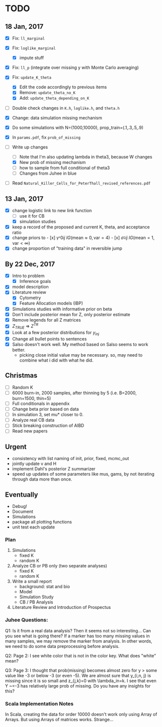 # TODO

## 18 Jan, 2017

- [x] Fix: `ll_marginal`
- [x] Fix: `loglike_marginal`
    - [x] impute stuff
- [x] Fix: `ll_p` (integrate over missing y with Monte Carlo averaging)
- [x] Fix: `update_K_theta`
    - [x] Edit the code accordingly to previous items
    - [x] Remove: `update_theta_no_K`
    - [x] Add: `update_theta_depending_on_K`
- [ ] Double check changes in `K.h`, `loglike.h`, and `theta.h`
- [x] Change: data simulation missing mechanism
- [x] Do some simulations with N=(1000,10000), prop_train=(.1,.3,.5,.9)
- [x] In `params.pdf`, fix `prob_of_missing` 
- [ ] Write up changes
    - [ ] Note that I'm also updating lambda in theta3, because W changes
    - [x] New prob of missing mechanism
    - [ ] how to sample from full conditional of theta3
    - [ ] Changes from Juhee in blue
- [ ] Read `Natural_Killer_Cells_for_PeterThall_revised_references.pdf`


## 13 Jan, 2017

- [x] change logistic link to new link function
    - [ ] use it for CB
    - [x] simulation studies
- [x] keep a record of the proposed and current K, theta, and acceptance ratio
- [x] change priors to
      - [x] $\gamma_^*{0ij} ~ IG(\text{mean}\approx 0, \text{var}=4)$
      - [x] $\sigma_^2{ij}  ~ IG(\text{mean}=1, \text{var}<\infty)$
- [x] change proportion of "training data" in reversible jump

## By 22 Dec, 2017

- [x] Intro to problem
    - [x] Inference goals
- [x] model description
- [x] Literature review
    - [x] Cytometry
    - [x] Feature Allocation models (IBP)
- [x] Simulations studies with informative prior on beta
- [x] Don't include posterior mean for Z, only posterior estimate
- [x] Remove legends for all Z matrices
- [x] $Z_{TRUE}$ => $Z^{TR}$
- [x] Look at a few posterior distributions for $y_{inj}$
- [x] Change all bullet points to sentences
- [x] Salso doesn't work well. My method based on Salso seems to work better.
    - picking close initial value may be necessary. so, may need to combine what i did with what he did.

## Christmas
- [ ] Random K
- [ ] 6000 burn-in, 2000 samples, after thinning by 5 (i.e. B=2000, burn=1500, thin=5)
- [ ] Full conditionals in appendix
- [ ] Change beta prior based on data
- [ ] In simulation 3, set mu* closer to 0.
- [ ] Analyze real CB data
- [ ] Stick breaking construction of AIBD
- [ ] Read new papers

## Urgent

- consistency with list naming of init, prior, fixed, mcmc_out
- jointly update v and H
- implement Dahl's posterior Z summarizer
- speed up updates of some parameters like mus, gams, by not iterating through data more than once.

## Eventually

- Debug!
- Document
- Simulations
- package all plotting functions
- unit test each update


### Plan

1. Simulations
    - fixed K
    - random K
2. Analyze CB or PB only (two separate analyses)
    - fixed K
    - random K
3. Write a small report
    - background: stat and bio
    - Model
    - Simulation Study
    - CB / PB Analysis
4. Literature Review and Introduction of Prospectus

### Juhee Questions:

Q1:  Is it from a real data analysis?  Then it seems not so interesting... Can you see what is going there?  If a marker has too many missing values in many samples, we may remove the marker from analysis.  In other words, we need to do some data preprocessing before analysis.

Q2: Page 2: I see white color that is not in the color key.  What does "white" mean?

Q3: Page 3:  I thought that prob(missing) becomes almost zero for y > some value like -3 or below -3 (or even -5).  We are almost sure that y_{i,n, j} is missing since it is so small and z_{j,k}=0 with \lambda_in=k.   I see that even Y ~=-3 has relatively large prob of missing.  Do you have any insights for this?  

### Scala Implementation Notes

In Scala, creating the data for order 10000 doesn't work only using Array of
Arrays.  But using Arrays of matrices works. Strange...
